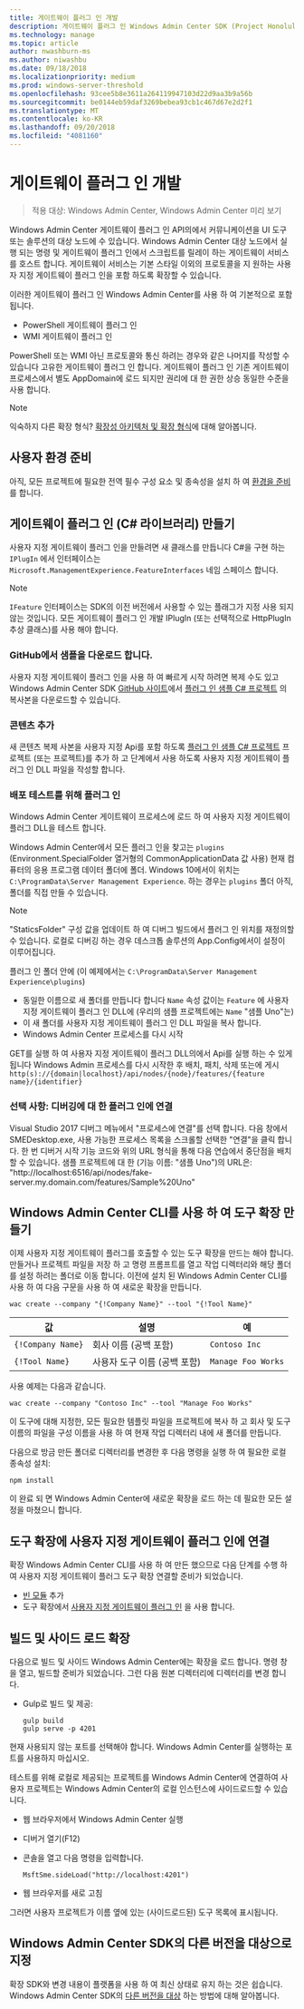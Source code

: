 ```yaml
---
title: 게이트웨이 플러그 인 개발
description: 게이트웨이 플러그 인 Windows Admin Center SDK (Project Honolulu) 개발
ms.technology: manage
ms.topic: article
author: nwashburn-ms
ms.author: niwashbu
ms.date: 09/18/2018
ms.localizationpriority: medium
ms.prod: windows-server-threshold
ms.openlocfilehash: 93cee5b8e3611a264119947103d22d9aa3b9a56b
ms.sourcegitcommit: be0144eb59daf3269bebea93cb1c467d67e2d2f1
ms.translationtype: MT
ms.contentlocale: ko-KR
ms.lasthandoff: 09/20/2018
ms.locfileid: "4081160"
---
```

# 게이트웨이 플러그 인 개발

>적용 대상: Windows Admin Center, Windows Admin Center 미리 보기

Windows Admin Center 게이트웨이 플러그 인 API의에서 커뮤니케이션을 UI 도구 또는 솔루션의 대상 노드에 수 있습니다.  Windows Admin Center 대상 노드에서 실행 되는 명령 및 게이트웨이 플러그 인에서 스크립트를 릴레이 하는 게이트웨이 서비스를 호스트 합니다. 게이트웨이 서비스는 기본 스타일 이외의 프로토콜을 지 원하는 사용자 지정 게이트웨이 플러그 인을 포함 하도록 확장할 수 있습니다.

이러한 게이트웨이 플러그 인 Windows Admin Center를 사용 하 여 기본적으로 포함 됩니다.

* PowerShell 게이트웨이 플러그 인
* WMI 게이트웨이 플러그 인

PowerShell 또는 WMI 아닌 프로토콜와 통신 하려는 경우와 같은 나머지를 작성할 수 있습니다 고유한 게이트웨이 플러그 인 합니다.  게이트웨이 플러그 인 기존 게이트웨이 프로세스에서 별도 AppDomain에 로드 되지만 권리에 대 한 권한 상승 동일한 수준을 사용 합니다.

> [!NOTE]
> 익숙하지 다른 확장 형식? [확장성 아키텍처 및 확장 형식](understand-extensions.md)에 대해 알아봅니다.

## 사용자 환경 준비

아직, 모든 프로젝트에 필요한 전역 필수 구성 요소 및 종속성을 설치 하 여 [환경을 준비](prepare-development-environment.md) 를 합니다.

## 게이트웨이 플러그 인 (C# 라이브러리) 만들기

사용자 지정 게이트웨이 플러그 인을 만들려면 새 클래스를 만듭니다 C#을 구현 하는 ```IPlugIn``` 에서 인터페이스는 ```Microsoft.ManagementExperience.FeatureInterfaces``` 네임 스페이스 합니다.  

> [!NOTE]
> ```IFeature``` 인터페이스는 SDK의 이전 버전에서 사용할 수 있는 플래그가 지정 사용 되지 않는 것입니다.  모든 게이트웨이 플러그 인 개발 IPlugIn (또는 선택적으로 HttpPlugIn 추상 클래스)를 사용 해야 합니다.

### GitHub에서 샘플을 다운로드 합니다.

사용자 지정 게이트웨이 플러그 인을 사용 하 여 빠르게 시작 하려면 복제 수도 있고 Windows Admin Center SDK [GitHub 사이트](https://aka.ms/wacsdk)에서 [플러그 인 샘플 C# 프로젝트](https://github.com/Microsoft/windows-admin-center-sdk/tree/master/GatewayPluginExample/Plugin) 의 복사본을 다운로드할 수 있습니다.

### 콘텐츠 추가

새 콘텐츠 복제 사본을 사용자 지정 Api를 포함 하도록 [플러그 인 샘플 C# 프로젝트](https://github.com/Microsoft/windows-admin-center-sdk/tree/master/GatewayPluginExample/Plugin) 프로젝트 (또는 프로젝트)를 추가 하 고 단계에서 사용 하도록 사용자 지정 게이트웨이 플러그 인 DLL 파일을 작성할 합니다.

### 배포 테스트를 위해 플러그 인

Windows Admin Center 게이트웨이 프로세스에 로드 하 여 사용자 지정 게이트웨이 플러그 DLL을 테스트 합니다.

Windows Admin Center에서 모든 플러그 인을 찾고는 ```plugins``` (Environment.SpecialFolder 열거형의 CommonApplicationData 값 사용) 현재 컴퓨터의 응용 프로그램 데이터 폴더에 폴더. Windows 10에서이 위치는 ```C:\ProgramData\Server Management Experience```.  하는 경우는 ```plugins``` 폴더 아직, 폴더를 직접 만들 수 있습니다.

> [!NOTE]
> "StaticsFolder" 구성 값을 업데이트 하 여 디버그 빌드에서 플러그 인 위치를 재정의할 수 있습니다. 로컬로 디버깅 하는 경우 데스크톱 솔루션의 App.Config에서이 설정이 이루어집니다. 

플러그 인 폴더 안에 (이 예제에서는 ```C:\ProgramData\Server Management Experience\plugins```)

* 동일한 이름으로 새 폴더를 만듭니다 합니다 ```Name``` 속성 값이는 ```Feature``` 에 사용자 지정 게이트웨이 플러그 인 DLL에 (우리의 샘플 프로젝트에는 ```Name``` "샘플 Uno"는)
* 이 새 폴더를 사용자 지정 게이트웨이 플러그 인 DLL 파일을 복사 합니다.
* Windows Admin Center 프로세스를 다시 시작

GET를 실행 하 여 사용자 지정 게이트웨이 플러그 DLL의에서 Api를 실행 하는 수 있게 됩니다 Windows Admin 프로세스를 다시 시작한 후 배치, 패치, 삭제 또는에 게시 ```http(s)://{domain|localhost}/api/nodes/{node}/features/{feature name}/{identifier}```

### 선택 사항: 디버깅에 대 한 플러그 인에 연결

Visual Studio 2017 디버그 메뉴에서 "프로세스에 연결"를 선택 합니다. 다음 창에서 SMEDesktop.exe, 사용 가능한 프로세스 목록을 스크롤할 선택한 "연결"을 클릭 합니다. 한 번 디버거 시작 기능 코드와 위의 URL 형식을 통해 다음 연습에서 중단점을 배치할 수 있습니다. 샘플 프로젝트에 대 한 (기능 이름: "샘플 Uno")의 URL은: "http://localhost:6516/api/nodes/fake-server.my.domain.com/features/Sample%20Uno"

## Windows Admin Center CLI를 사용 하 여 도구 확장 만들기 ##

이제 사용자 지정 게이트웨이 플러그를 호출할 수 있는 도구 확장을 만드는 해야 합니다.  만들거나 프로젝트 파일을 저장 하 고 명령 프롬프트를 열고 작업 디렉터리와 해당 폴더를 설정 하려는 폴더로 이동 합니다.  이전에 설치 된 Windows Admin Center CLI를 사용 하 여 다음 구문을 사용 하 여 새로운 확장을 만듭니다.

```
wac create --company "{!Company Name}" --tool "{!Tool Name}"
```

| 값 | 설명 | 예 |
| ----- | ----------- | ------- |
| ```{!Company Name}``` | 회사 이름 (공백 포함) | ```Contoso Inc``` |
| ```{!Tool Name}``` | 사용자 도구 이름 (공백 포함) | ```Manage Foo Works``` |

사용 예제는 다음과 같습니다.

```
wac create --company "Contoso Inc" --tool "Manage Foo Works"
```

이 도구에 대해 지정한, 모든 필요한 템플릿 파일을 프로젝트에 복사 하 고 회사 및 도구 이름의 파일을 구성 이름을 사용 하 여 현재 작업 디렉터리 내에 새 폴더를 만듭니다.  

다음으로 방금 만든 폴더로 디렉터리를 변경한 후 다음 명령을 실행 하 여 필요한 로컬 종속성 설치:

```
npm install
```

이 완료 되 면 Windows Admin Center에 새로운 확장을 로드 하는 데 필요한 모든 설정을 마쳤으니 합니다. 

## 도구 확장에 사용자 지정 게이트웨이 플러그 인에 연결

확장 Windows Admin Center CLI를 사용 하 여 만든 했으므로 다음 단계를 수행 하 여 사용자 지정 게이트웨이 플러그 도구 확장 연결할 준비가 되었습니다.

- [빈 모듈](guides\add-module.md) 추가
- 도구 확장에서 [사용자 지정 게이트웨이 플러그 인](guides\use-custom-gateway-plugin.md) 을 사용 합니다.
 
## 빌드 및 사이드 로드 확장

다음으로 빌드 및 사이드 Windows Admin Center에는 확장을 로드 합니다.  명령 창을 열고, 빌드할 준비가 되었습니다. 그런 다음 원본 디렉터리에 디렉터리를 변경 합니다.

* Gulp로 빌드 및 제공:

    ```
    gulp build
    gulp serve -p 4201
    ```

현재 사용되지 않는 포트를 선택해야 합니다. Windows Admin Center를 실행하는 포트를 사용하지 마십시오.

테스트를 위해 로컬로 제공되는 프로젝트를 Windows Admin Center에 연결하여 사용자 프로젝트는 Windows Admin Center의 로컬 인스턴스에 사이드로드할 수 있습니다.

* 웹 브라우저에서 Windows Admin Center 실행
* 디버거 열기(F12)
* 콘솔을 열고 다음 명령을 입력합니다.

    ```
    MsftSme.sideLoad("http://localhost:4201")
    ```

*   웹 브라우저를 새로 고침

그러면 사용자 프로젝트가 이름 옆에 있는 (사이드로드된) 도구 목록에 표시됩니다.

## Windows Admin Center SDK의 다른 버전을 대상으로 지정

확장 SDK와 변경 내용이 플랫폼을 사용 하 여 최신 상태로 유지 하는 것은 쉽습니다.  Windows Admin Center SDK의 [다른 버전을 대상](target-sdk-version.md) 하는 방법에 대해 알아봅니다.